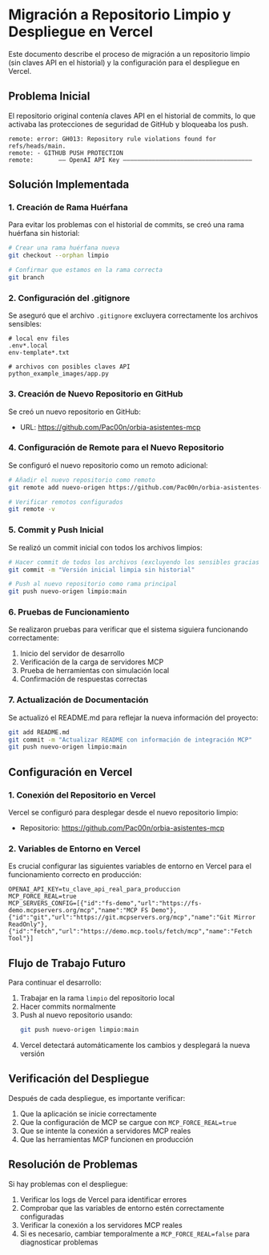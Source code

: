 # Migración a Repositorio Limpio y Despliegue en Vercel

Este documento describe el proceso de migración a un repositorio limpio (sin claves API en el historial) y la configuración para el despliegue en Vercel.

## Problema Inicial

El repositorio original contenía claves API en el historial de commits, lo que activaba las protecciones de seguridad de GitHub y bloqueaba los push.

```
remote: error: GH013: Repository rule violations found for refs/heads/main.
remote: - GITHUB PUSH PROTECTION
remote:       —— OpenAI API Key ————————————————————————————————————
```

## Solución Implementada

### 1. Creación de Rama Huérfana

Para evitar los problemas con el historial de commits, se creó una rama huérfana sin historial:

```bash
# Crear una rama huérfana nueva
git checkout --orphan limpio

# Confirmar que estamos en la rama correcta
git branch
```

### 2. Configuración del .gitignore

Se aseguró que el archivo `.gitignore` excluyera correctamente los archivos sensibles:

```
# local env files
.env*.local
env-template*.txt

# archivos con posibles claves API
python_example_images/app.py
```

### 3. Creación de Nuevo Repositorio en GitHub

Se creó un nuevo repositorio en GitHub:

- URL: https://github.com/Pac00n/orbia-asistentes-mcp

### 4. Configuración de Remote para el Nuevo Repositorio

Se configuró el nuevo repositorio como un remoto adicional:

```bash
# Añadir el nuevo repositorio como remoto
git remote add nuevo-origen https://github.com/Pac00n/orbia-asistentes-mcp.git

# Verificar remotos configurados
git remote -v
```

### 5. Commit y Push Inicial

Se realizó un commit inicial con todos los archivos limpios:

```bash
# Hacer commit de todos los archivos (excluyendo los sensibles gracias a .gitignore)
git commit -m "Versión inicial limpia sin historial"

# Push al nuevo repositorio como rama principal
git push nuevo-origen limpio:main
```

### 6. Pruebas de Funcionamiento

Se realizaron pruebas para verificar que el sistema siguiera funcionando correctamente:

1. Inicio del servidor de desarrollo
2. Verificación de la carga de servidores MCP
3. Prueba de herramientas con simulación local
4. Confirmación de respuestas correctas

### 7. Actualización de Documentación

Se actualizó el README.md para reflejar la nueva información del proyecto:

```bash
git add README.md
git commit -m "Actualizar README con información de integración MCP"
git push nuevo-origen limpio:main
```

## Configuración en Vercel

### 1. Conexión del Repositorio en Vercel

Vercel se configuró para desplegar desde el nuevo repositorio limpio:
- Repositorio: https://github.com/Pac00n/orbia-asistentes-mcp

### 2. Variables de Entorno en Vercel

Es crucial configurar las siguientes variables de entorno en Vercel para el funcionamiento correcto en producción:

```
OPENAI_API_KEY=tu_clave_api_real_para_produccion
MCP_FORCE_REAL=true
MCP_SERVERS_CONFIG=[{"id":"fs-demo","url":"https://fs-demo.mcpservers.org/mcp","name":"MCP FS Demo"},{"id":"git","url":"https://git.mcpservers.org/mcp","name":"Git Mirror ReadOnly"},{"id":"fetch","url":"https://demo.mcp.tools/fetch/mcp","name":"Fetch Tool"}]
```

## Flujo de Trabajo Futuro

Para continuar el desarrollo:

1. Trabajar en la rama `limpio` del repositorio local
2. Hacer commits normalmente
3. Push al nuevo repositorio usando:
   ```bash
   git push nuevo-origen limpio:main
   ```
4. Vercel detectará automáticamente los cambios y desplegará la nueva versión

## Verificación del Despliegue

Después de cada despliegue, es importante verificar:

1. Que la aplicación se inicie correctamente
2. Que la configuración de MCP se cargue con `MCP_FORCE_REAL=true`
3. Que se intente la conexión a servidores MCP reales
4. Que las herramientas MCP funcionen en producción

## Resolución de Problemas

Si hay problemas con el despliegue:

1. Verificar los logs de Vercel para identificar errores
2. Comprobar que las variables de entorno estén correctamente configuradas
3. Verificar la conexión a los servidores MCP reales
4. Si es necesario, cambiar temporalmente a `MCP_FORCE_REAL=false` para diagnosticar problemas
